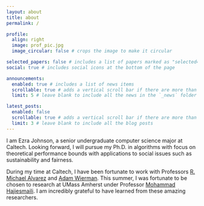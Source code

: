 ```yaml
---
layout: about
title: about
permalink: /

profile:
  align: right
  image: prof_pic.jpg
  image_circular: false # crops the image to make it circular

selected_papers: false # includes a list of papers marked as "selected={true}"
social: true # includes social icons at the bottom of the page

announcements:
  enabled: true # includes a list of news items
  scrollable: true # adds a vertical scroll bar if there are more than 3 news items
  limit: 5 # leave blank to include all the news in the `_news` folder

latest_posts:
  enabled: false
  scrollable: true # adds a vertical scroll bar if there are more than 3 new posts items
  limit: 3 # leave blank to include all the blog posts
---
```


I am Ezra Johnson, a senior undergraduate computer science major at Caltech. Looking forward, I will pursue my Ph.D. in algorithms with focus on theoretical performance bounds with applications to social issues such as sustainability and fairness.

During my time at Caltech, I have been fortunate to work with Professors [R. Michael Alvarez](https://www.rmichaelalvarez.com/) and [Adam Wierman](https://adamwierman.com/). This summer, I was fortunate to be chosen to research at UMass Amherst under Professor [Mohammad Hajiesmaili](https://groups.cs.umass.edu/hajiesmaili/). I am incredibly grateful to have learned from these amazing researchers.
